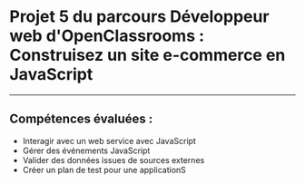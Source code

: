 # Projet 5 du parcours Développeur web d'OpenClassrooms : Construisez un site e-commerce en JavaScript
***
## Compétences évaluées :
* Interagir avec un web service avec JavaScript
* Gérer des événements JavaScript
* Valider des données issues de sources externes
* Créer un plan de test pour une applicationS
